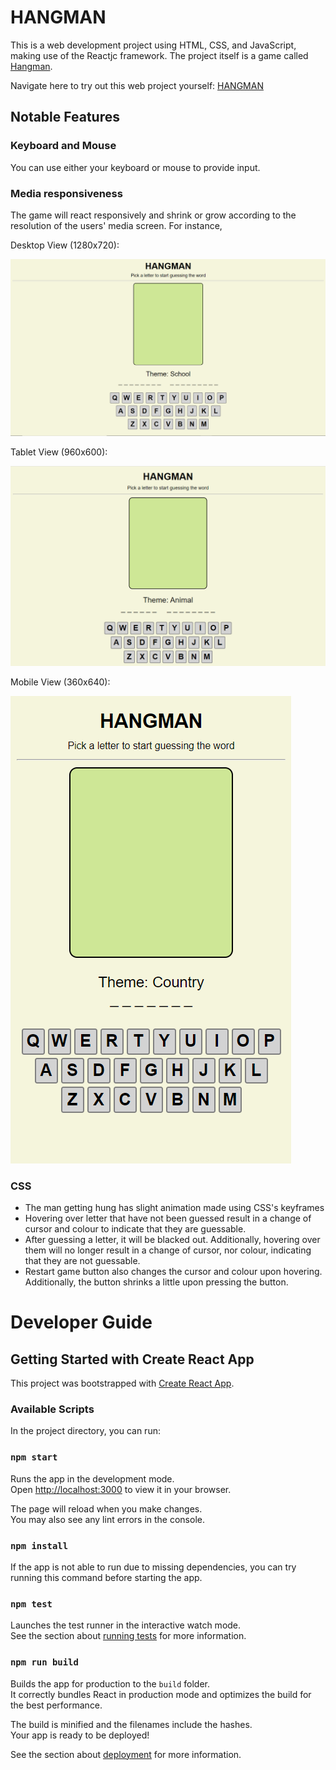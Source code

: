 # HANGMAN

This is a web development project using HTML, CSS, and JavaScript, making use of the Reactjc framework. The project itself is a game called [Hangman](<https://en.wikipedia.org/wiki/Hangman_(game)>).

Navigate here to try out this web project yourself: [HANGMAN](https://frozen-dusk-39512.herokuapp.com/)

## Notable Features

### Keyboard and Mouse

You can use either your keyboard or mouse to provide input.

### Media responsiveness

The game will react responsively and shrink or grow according to the resolution of the users' media screen. For instance,

Desktop View (1280x720):

![desktop-view](/resources/images/1280x720.PNG)

Tablet View (960x600):

![tablet-view](/resources/images/960x600.PNG)

Mobile View (360x640):

![mobile-view](/resources/images/360x640.PNG)

### CSS

- The man getting hung has slight animation made using CSS's keyframes
- Hovering over letter that have not been guessed result in a change of cursor and colour to indicate that they are guessable.
- After guessing a letter, it will be blacked out. Additionally, hovering over them will no longer result in a change of cursor, nor colour, indicating that they are not guessable.
- Restart game button also changes the cursor and colour upon hovering. Additionally, the button shrinks a little upon pressing the button.

# Developer Guide

## Getting Started with Create React App

This project was bootstrapped with [Create React App](https://github.com/facebook/create-react-app).

### Available Scripts

In the project directory, you can run:

### `npm start`

Runs the app in the development mode.\
Open [http://localhost:3000](http://localhost:3000) to view it in your browser.

The page will reload when you make changes.\
You may also see any lint errors in the console.

### `npm install`

If the app is not able to run due to missing dependencies, you can try running this command before starting the app.

### `npm test`

Launches the test runner in the interactive watch mode.\
See the section about [running tests](https://facebook.github.io/create-react-app/docs/running-tests) for more information.

### `npm run build`

Builds the app for production to the `build` folder.\
It correctly bundles React in production mode and optimizes the build for the best performance.

The build is minified and the filenames include the hashes.\
Your app is ready to be deployed!

See the section about [deployment](https://facebook.github.io/create-react-app/docs/deployment) for more information.
